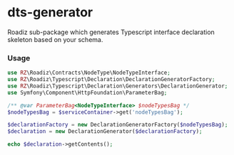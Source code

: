 # dts-generator
Roadiz sub-package which generates Typescript interface declaration skeleton based on your schema.

### Usage

```php
use RZ\Roadiz\Contracts\NodeType\NodeTypeInterface;
use RZ\Roadiz\Typescript\Declaration\DeclarationGeneratorFactory;
use RZ\Roadiz\Typescript\Declaration\Generators\DeclarationGenerator;
use Symfony\Component\HttpFoundation\ParameterBag;

/** @var ParameterBag<NodeTypeInterface> $nodeTypesBag */
$nodeTypesBag = $serviceContainer->get('nodeTypesBag');

$declarationFactory = new DeclarationGeneratorFactory($nodeTypesBag);
$declaration = new DeclarationGenerator($declarationFactory);

echo $declaration->getContents();
```
